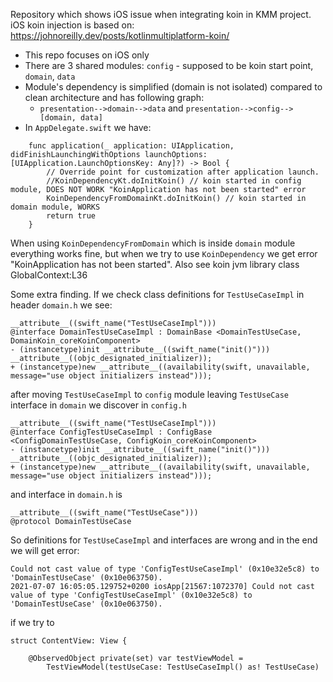 Repository which shows iOS issue when integrating koin in KMM project. iOS koin injection is based on:
https://johnoreilly.dev/posts/kotlinmultiplatform-koin/

* This repo focuses on iOS only
* There are 3 shared modules: `config` - supposed to be koin start point, `domain`, `data`
* Module's dependency is simplified (domain is not isolated) compared to clean architecture and has following graph: 
  * `presentation-->domain-->data` and `presentation-->config-->[domain, data]`
* In `AppDelegate.swift` we have:
```
    func application(_ application: UIApplication, didFinishLaunchingWithOptions launchOptions: [UIApplication.LaunchOptionsKey: Any]?) -> Bool {
        // Override point for customization after application launch.
        //KoinDependencyKt.doInitKoin() // koin started in config module, DOES NOT WORK "KoinApplication has not been started" error
        KoinDependencyFromDomainKt.doInitKoin() // koin started in domain module, WORKS
        return true
    }
```

When using `KoinDependencyFromDomain` which is inside `domain` module everything works fine, but when we try to use `KoinDependency` we get error "KoinApplication has not been started". Also see koin jvm library class GlobalContext:L36


Some extra finding. If we check class definitions for `TestUseCaseImpl` in header `domain.h` we see:
```
__attribute__((swift_name("TestUseCaseImpl")))
@interface DomainTestUseCaseImpl : DomainBase <DomainTestUseCase, DomainKoin_coreKoinComponent>
- (instancetype)init __attribute__((swift_name("init()"))) __attribute__((objc_designated_initializer));
+ (instancetype)new __attribute__((availability(swift, unavailable, message="use object initializers instead")));
```
after moving `TestUseCaseImpl` to `config` module leaving `TestUseCase` interface  in `domain` we discover in `config.h`
```
__attribute__((swift_name("TestUseCaseImpl")))
@interface ConfigTestUseCaseImpl : ConfigBase <ConfigDomainTestUseCase, ConfigKoin_coreKoinComponent>
- (instancetype)init __attribute__((swift_name("init()"))) __attribute__((objc_designated_initializer));
+ (instancetype)new __attribute__((availability(swift, unavailable, message="use object initializers instead")));
```
and interface in `domain.h` is
```
__attribute__((swift_name("TestUseCase")))
@protocol DomainTestUseCase
```

So definitions for `TestUseCaseImpl` and interfaces are wrong and in the end we will get error:
```
Could not cast value of type 'ConfigTestUseCaseImpl' (0x10e32e5c8) to 'DomainTestUseCase' (0x10e063750).
2021-07-07 16:05:05.129752+0200 iosApp[21567:1072370] Could not cast value of type 'ConfigTestUseCaseImpl' (0x10e32e5c8) to 'DomainTestUseCase' (0x10e063750).
```
if we try to
```
struct ContentView: View {

    @ObservedObject private(set) var testViewModel =
        TestViewModel(testUseCase: TestUseCaseImpl() as! TestUseCase)
        
```
